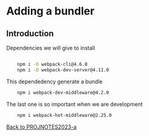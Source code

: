 # Adding a bundler

## Introduction

Dependencies we will give to install
```bash

    npm i -D webpack-cli@4.6.0
    npm i -D webpack-dev-server@4.11.0
```

This dependedency generate a bundle
```bash
    npm i webpack-dev-middleware@4.2.0
```
    

The last one is so important when we are development 
```bash
    npm i webpack-hot-middleware@2.25.0
```

[Back to PROJNOTES2023-a](https://github.com/AlexisFlo/PROJNOTES-2023a)